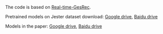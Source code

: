 The code is based on [Real-time-GesRec](https://github.com/ahmetgunduz/Real-time-GesRec).

Pretrained models on Jester dataset download: [Google drive](https://drive.google.com/file/d/1JAYPxDNO5A9PvFdpRvVDzWNhYdKnhYz9/view?usp=sharing), [Baidu drive](https://pan.baidu.com/s/1BKPZRnFSXJMi7fAfre57jQ?pwd=41ym)

Models in the paper: [Google drive](https://drive.google.com/drive/folders/1yfjZhiRkBjQdlA3eMf9U0fMbzIcxlg5t?usp=sharing), [Baidu drive](https://pan.baidu.com/s/1wE7Ul5qgVpi6ROl_sQfLHA?pwd=x5ia)
